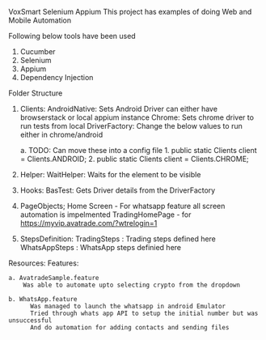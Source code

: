 VoxSmart Selenium Appium 
This project has examples of doing Web and Mobile Automation 

Following below tools have been used
  1. Cucumber
  2. Selenium
  3. Appium
  4. Dependency Injection

Folder Structure
  1. Clients:
      AndroidNative: Sets Android Driver can either have browserstack or local appium instance
      Chrome: Sets chrome driver to run tests from local
      DriverFactory: Change  the below values to run either in chrome/android
        
      a.  TODO: Can move these into a config file 
          1. public static Clients client = Clients.ANDROID;
          2. public static Clients client = Clients.CHROME;
  2. Helper:
      WaitHelper: Waits for the element to be visible
  3. Hooks:
      BasTest: Gets Driver details from the DriverFactory
  4. PageObjects;
    Home Screen - For whatsapp feature all screen automation is impelmented
    TradingHomePage - for https://myvip.avatrade.com/?wtrelogin=1
  5. StepsDefinition:
    TradingSteps : Trading steps defined here  
    WhatsAppSteps : WhatsApp steps definied here 


Resources:
  Features:
    
    a. AvatradeSample.feature
        Was able to automate upto selecting crypto from the dropdown
      
    b. WhatsApp.feature
          Was managed to launch the whatsapp in android Emulator 
          Tried through whats app API to setup the initial number but was unsuccessful 
          And do automation for adding contacts and sending files 


      
      
      
